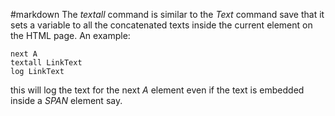#markdown
The *textall* command is similar to the *Text* command
	save that it sets a variable to all the concatenated texts
	inside the current element on the HTML page.  An example:

~~~
next A
textall LinkText
log LinkText
~~~

this will log the text for the next *A* element even if the
	text is embedded inside a *SPAN* element say.
